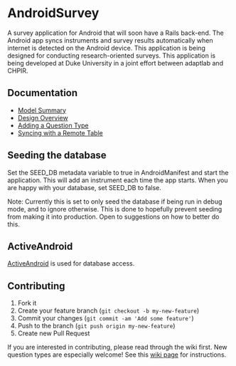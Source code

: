 AndroidSurvey
=============
A survey application for Android that will soon have a Rails back-end.  The Android app syncs instruments and survey results automatically when internet is detected on the Android device.  This application is being designed for conducting research-oriented surveys.  This application is being developed at Duke University in a joint effort between adaptlab and CHPIR.

## Documentation
* [Model Summary](https://github.com/mnipper/AndroidSurvey/wiki/Model-summary)
* [Design Overview](https://github.com/mnipper/AndroidSurvey/wiki/Design-Overview)
* [Adding a Question Type](https://github.com/mnipper/AndroidSurvey/wiki/Adding-a-Question-Type)
* [Syncing with a Remote Table](https://github.com/mnipper/AndroidSurvey/wiki/Syncing-with-Remote-Tables)

## Seeding the database

Set the SEED_DB metadata variable to true in AndroidManifest and start the application.  This will add an instrument each time the app starts.  When you are happy with your database, set SEED_DB to false.

Note: Currently this is set to only seed the database if being run in debug mode, and to ignore otherwise.  This is done to hopefully prevent seeding from making it into production.  Open to suggestions on how to better do this.

## ActiveAndroid
[ActiveAndroid](https://github.com/pardom/ActiveAndroid) is used for database access.

## Contributing

1. Fork it
2. Create your feature branch (`git checkout -b my-new-feature`)
3. Commit your changes (`git commit -am 'Add some feature'`)
4. Push to the branch (`git push origin my-new-feature`)
5. Create new Pull Request

If you are interested in contributing, please read through the wiki first.  New question types are especially welcome!  See this [wiki page](https://github.com/mnipper/AndroidSurvey/wiki/Adding-a-Question-Type) for instructions.
